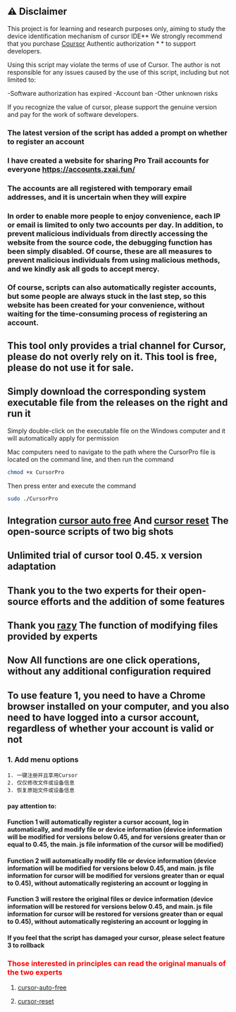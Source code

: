## ⚠️ Disclaimer
This project is for learning and research purposes only, aiming to study the device identification mechanism of cursor IDE** We strongly recommend that you purchase [Coursor](https://cursor.sh/) Authentic authorization * * to support developers.

Using this script may violate the terms of use of Cursor. The author is not responsible for any issues caused by the use of this script, including but not limited to:

-Software authorization has expired
-Account ban
-Other unknown risks

If you recognize the value of cursor, please support the genuine version and pay for the work of software developers.


### The latest version of the script has added a prompt on whether to register an account
### I have created a website for sharing Pro Trail accounts for everyone https://accounts.zxai.fun/
### The accounts are all registered with temporary email addresses, and it is uncertain when they will expire
### In order to enable more people to enjoy convenience, each IP or email is limited to only two accounts per day. In addition, to prevent malicious individuals from directly accessing the website from the source code, the debugging function has been simply disabled. Of course, these are all measures to prevent malicious individuals from using malicious methods, and we kindly ask all gods to accept mercy.
### Of course, scripts can also automatically register accounts, but some people are always stuck in the last step, so this website has been created for your convenience, without waiting for the time-consuming process of registering an account.

## This tool only provides a trial channel for Cursor, please do not overly rely on it. This tool is free, please do not use it for sale.
## Simply download the corresponding system executable file from the releases on the right and run it


Simply double-click on the executable file on the Windows computer and it will automatically apply for permission

Mac computers need to navigate to the path where the CursorPro file is located on the command line, and then run the command

```bash
chmod +x CursorPro
```

Then press enter and execute the command

```bash
sudo ./CursorPro
```
## Integration [cursor auto free](https://github.com/chengazhen/cursor-auto-free) And [cursor reset](https://github.com/hamflx/cursor-reset) The open-source scripts of two big shots
## Unlimited trial of cursor tool 0.45. x version adaptation
## Thank you to the two experts for their open-source efforts and the addition of some features
## Thank you [razy](https://linux.do/t/topic/404579) The function of modifying files provided by experts

## Now All functions are one click operations, without any additional configuration required
## To use feature 1, you need to have a Chrome browser installed on your computer, and you also need to have logged into a cursor account, regardless of whether your account is valid or not

### 1. Add menu options
    1. 一键注册并且享用Cursor
    2. 仅仅修改文件或设备信息
    3. 恢复原始文件或设备信息

#### pay attention to:
#### Function 1 will automatically register a cursor account, log in automatically, and modify file or device information (device information will be modified for versions below 0.45, and for versions greater than or equal to 0.45, the main. js file information of the cursor will be modified)
#### Function 2 will automatically modify file or device information (device information will be modified for versions below 0.45, and main. js file information for cursor will be modified for versions greater than or equal to 0.45), without automatically registering an account or logging in
#### Function 3 will restore the original files or device information (device information will be restored for versions below 0.45, and main. js file information for cursor will be restored for versions greater than or equal to 0.45), without automatically registering an account or logging in
#### If you feel that the script has damaged your cursor, please select feature 3 to rollback

### <font color="red">Those interested in principles can read the original manuals of the two experts</font>
1. [cursor-auto-free]( https://cursor-auto-free-doc.vercel.app/ ) 

2. [cursor-reset]( https://github.com/hamflx/cursor-reset/blob/main/README.md )